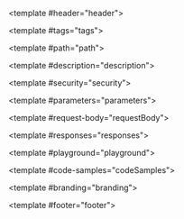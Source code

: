 <OAOperation operationId="createArtist">

<template #header="header">
<SlotDebugger :slotProps="header" title="header" />
</template>

<template #tags="tags">
<SlotDebugger :slotProps="tags" title="tags" />
</template>

<template #path="path">
<SlotDebugger :slotProps="path" title="path" />
</template>

<template #description="description">
<SlotDebugger :slotProps="description" title="description" />
</template>

<template #security="security">
<SlotDebugger :slotProps="security" title="security" />
</template>

<template #parameters="parameters">
<SlotDebugger :slotProps="parameters" title="parameters" />
</template>

<template #request-body="requestBody">
<SlotDebugger :slotProps="requestBody" title="request-body" />
</template>

<template #responses="responses">
<SlotDebugger :slotProps="responses" title="responses" />
</template>

<template #playground="playground">
<SlotDebugger :slotProps="playground" title="playground" />
</template>

<template #code-samples="codeSamples">
<SlotDebugger :slotProps="codeSamples" title="code-samples" />
</template>

<template #branding="branding">
<SlotDebugger :slotProps="branding" title="branding" />
</template>

<template #footer="footer">
<SlotDebugger :slotProps="footer" title="footer" />
</template>

</OAOperation>
